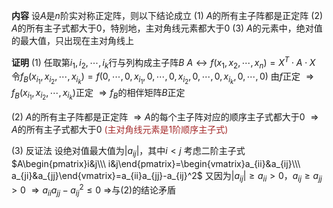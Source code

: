 **内容**
设$A$是$n$阶实对称正定阵，则以下结论成立
$(1)$ $A$的所有主子阵都是正定阵
$(2)$ $A$的所有主子式都大于0，特别地，主对角线元素都大于0
$(3)$ $A$的元素中，绝对值的最大值，只出现在主对角线上

**证明**
$(1)$ 任取第$i_1,i_2,\cdots,i_k$行与列构成主子阵$B$
$A\leftrightarrow f(x_1,x_2,\cdots,x_n)=X^T\cdot A\cdot X$
令$f_B(x_{i_1},x_{i_2},\cdots,x_{i_k})=f(0,\cdots,0,x_{i_1},0,\cdots,0,x_{i_2},0,\cdots,0,x_{i_k},0,\cdots,0)$
由$f$正定
$\Rightarrow f_B(x_{i_1},x_{i_2},\cdots,x_{i_k})$正定
$\Rightarrow f_B$的相伴矩阵$B$正定

$(2)$ $A$的所有主子阵都是正定阵
$\Rightarrow A$的每个主子阵对应的顺序主子式都大于0
$\Rightarrow A$的所有主子式都大于0
<font color=brown>(主对角线元素是1阶顺序主子式)</font>

$(3)$ 反证法
设绝对值最大值为$|a_{ij}|$，其中$i<j$
考虑二阶主子式$A\begin{pmatrix}i&j\\\ i&j\end{pmatrix}=\begin{vmatrix}a_{ii}&a_{ij}\\\ a_{ji}&a_{jj}\end{vmatrix}=a_{ii}a_{jj}-a_{ij}^2$
又因为$|a_{ij}|\geq a_{ii}>0$，$a_{ij}\geq a_{jj}>0$
$\Rightarrow a_{ii}a_{jj}-a_{ij}^2\le0$
$\Rightarrow$与$(2)$的结论矛盾
